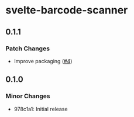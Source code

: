 # svelte-barcode-scanner

## 0.1.1

### Patch Changes

- Improve packaging ([#4](https://github.com/ollema/svelte-barcode-scanner/pull/4))

## 0.1.0

### Minor Changes

- 978c1a1: Initial release
